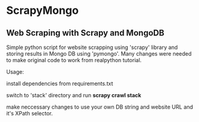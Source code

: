 # ScrapyMongo

## Web Scraping with Scrapy and MongoDB

Simple python script for website scrapping using 'scrapy' library and storing results in Mongo DB using 'pymongo'.
Many changes were needed to make original code to work from realpython tutorial.

Usage:

  install dependencies from requirements.txt

  switch to 'stack' directory and run **scrapy crawl stack**

  make neccessary changes to use your own DB string and website URL and it's XPath selector.
